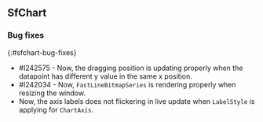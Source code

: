 ## SfChart

### Bug fixes
{:#sfchart-bug-fixes}

* \#I242575 - Now, the dragging position is updating properly when the datapoint has different y value in the same x position.  
* \#I242034 - Now, `FastLineBitmapSeries` is rendering properly when resizing the window.
* Now, the axis labels does not flickering in live update when `LabelStyle` is applying for `ChartAxis`.